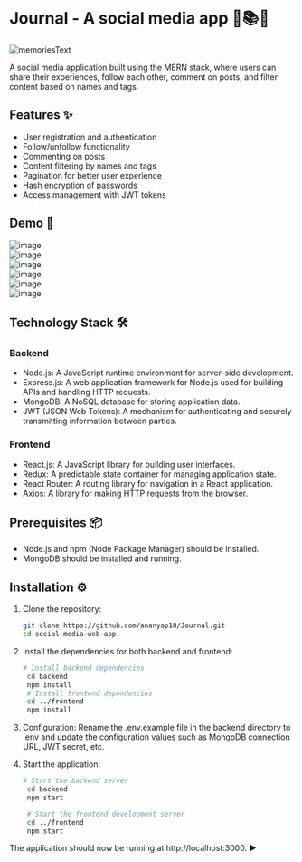 # Journal - A social media app 👥📚📸
![memoriesText](https://github.com/ananyap18/Journal/assets/71277914/6fd82b01-d349-412d-b74c-b2cd7bc029c0)

A social media application built using the MERN stack, where users can share their experiences, follow each other, comment on posts, and filter content based on names and tags.


## Features ✨

- User registration and authentication
- Follow/unfollow functionality
- Commenting on posts
- Content filtering by names and tags
- Pagination for better user experience
- Hash encryption of passwords
- Access management with JWT tokens

## Demo 📸
![image](https://github.com/ananyap18/Journal/assets/71277914/4de1023e-f916-4d34-9f53-5142a05a670a) <br>
![image](https://github.com/ananyap18/Journal/assets/71277914/5e187be8-6461-4425-840c-a1c20b94d383) <br>
![image](https://github.com/ananyap18/Journal/assets/71277914/5af2f663-f9b0-4a4a-af63-5d511c87d2f0) <br>
![image](https://github.com/ananyap18/Journal/assets/71277914/fa91f243-a260-4be3-8afb-659da34d55e5) <br>
![image](https://github.com/ananyap18/Journal/assets/71277914/e4a2f54d-7970-4df5-9a93-438a614d4b15) <br>
![image](https://github.com/ananyap18/Journal/assets/71277914/2ae0b559-7883-4cb9-82d2-7639d980e24d) <br>

## Technology Stack 🛠️

### Backend

- Node.js: A JavaScript runtime environment for server-side development.
- Express.js: A web application framework for Node.js used for building APIs and handling HTTP requests.
- MongoDB: A NoSQL database for storing application data.
- JWT (JSON Web Tokens): A mechanism for authenticating and securely transmitting information between parties.

### Frontend

- React.js: A JavaScript library for building user interfaces.
- Redux: A predictable state container for managing application state.
- React Router: A routing library for navigation in a React application.
- Axios: A library for making HTTP requests from the browser.

## Prerequisites 📦

- Node.js and npm (Node Package Manager) should be installed.
- MongoDB should be installed and running.

## Installation ⚙️

1. Clone the repository:

   ```bash
   git clone https://github.com/ananyap18/Journal.git
   cd social-media-web-app
   ```
2. Install the dependencies for both backend and frontend:
   ```bash
   # Install backend dependencies
    cd backend
    npm install
    # Install frontend dependencies
    cd ../frontend
    npm install
   ```
3. Configuration: Rename the .env.example file in the backend directory to .env and update the configuration values such as MongoDB connection URL, JWT secret, etc.
4. Start the application:
   ```bash
   # Start the backend server
    cd backend
    npm start

    # Start the frontend development server
    cd ../frontend
    npm start
   ```
The application should now be running at http://localhost:3000. ▶️
